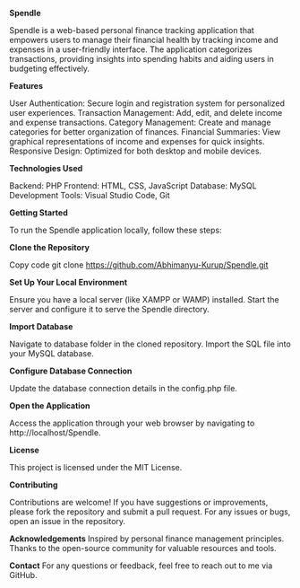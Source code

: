 **Spendle**

Spendle is a web-based personal finance tracking application that empowers users to manage their financial health by tracking income and expenses in a user-friendly interface. The application categorizes transactions, providing insights into spending habits and aiding users in budgeting effectively.

**Features**

User Authentication: Secure login and registration system for personalized user experiences.
Transaction Management: Add, edit, and delete income and expense transactions.
Category Management: Create and manage categories for better organization of finances.
Financial Summaries: View graphical representations of income and expenses for quick insights.
Responsive Design: Optimized for both desktop and mobile devices.

**Technologies Used**

Backend: PHP
Frontend: HTML, CSS, JavaScript
Database: MySQL
Development Tools: Visual Studio Code, Git


**Getting Started**

To run the Spendle application locally, follow these steps:


**Clone the Repository**

Copy code
git clone https://github.com/Abhimanyu-Kurup/Spendle.git


**Set Up Your Local Environment**

Ensure you have a local server (like XAMPP or WAMP) installed.
Start the server and configure it to serve the Spendle directory.


**Import Database**

Navigate to database folder in the cloned repository.
Import the SQL file into your MySQL database.


**Configure Database Connection**

Update the database connection details in the config.php file.


**Open the Application**

Access the application through your web browser by navigating to http://localhost/Spendle.


**License**

This project is licensed under the MIT License.


**Contributing**

Contributions are welcome! If you have suggestions or improvements, please fork the repository and submit a pull request. For any issues or bugs, open an issue in the repository.

**Acknowledgements**
Inspired by personal finance management principles.
Thanks to the open-source community for valuable resources and tools.

**Contact**
For any questions or feedback, feel free to reach out to me via GitHub.
